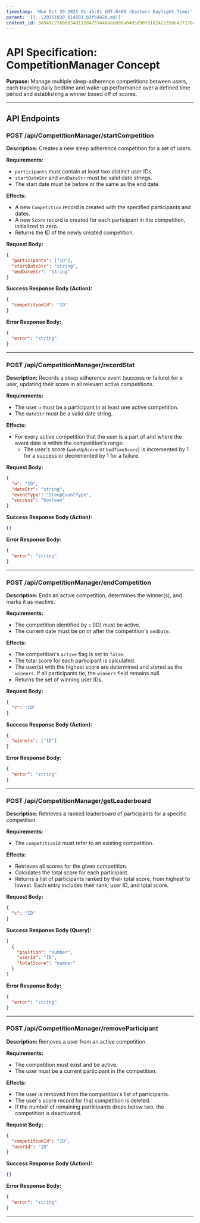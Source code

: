 ```yaml
---
timestamp: 'Mon Oct 20 2025 01:45:01 GMT-0400 (Eastern Daylight Time)'
parent: '[[..\20251020_014501.b2fb4428.md]]'
content_id: 3d949c27606034d112d4759446aee096a0405d90f818242235de427276ebd699
---
```


# API Specification: CompetitionManager Concept

**Purpose:** Manage multiple sleep-adherence competitions between users, each tracking daily bedtime and wake-up performance over a defined time period and establishing a winner based off of scores.

***

## API Endpoints

### POST /api/CompetitionManager/startCompetition

**Description:** Creates a new sleep adherence competition for a set of users.

**Requirements:**

* `participants` must contain at least two distinct user IDs.
* `startDateStr` and `endDateStr` must be valid date strings.
* The start date must be before or the same as the end date.

**Effects:**

* A new `Competition` record is created with the specified participants and dates.
* A new `Score` record is created for each participant in the competition, initialized to zero.
* Returns the ID of the newly created competition.

**Request Body:**

```json
{
  "participants": ["ID"],
  "startDateStr": "string",
  "endDateStr": "string"
}
```

**Success Response Body (Action):**

```json
{
  "competitionId": "ID"
}
```

**Error Response Body:**

```json
{
  "error": "string"
}
```

***

### POST /api/CompetitionManager/recordStat

**Description:** Records a sleep adherence event (success or failure) for a user, updating their score in all relevant active competitions.

**Requirements:**

* The user `u` must be a participant in at least one active competition.
* The `dateStr` must be a valid date string.

**Effects:**

* For every active competition that the user is a part of and where the event date is within the competition's range:
  * The user's score (`wakeUpScore` or `bedTimeScore`) is incremented by 1 for a success or decremented by 1 for a failure.

**Request Body:**

```json
{
  "u": "ID",
  "dateStr": "string",
  "eventType": "SleepEventType",
  "success": "boolean"
}
```

**Success Response Body (Action):**

```json
{}
```

**Error Response Body:**

```json
{
  "error": "string"
}
```

***

### POST /api/CompetitionManager/endCompetition

**Description:** Ends an active competition, determines the winner(s), and marks it as inactive.

**Requirements:**

* The competition identified by `c` (ID) must be active.
* The current date must be on or after the competition's `endDate`.

**Effects:**

* The competition's `active` flag is set to `false`.
* The total score for each participant is calculated.
* The user(s) with the highest score are determined and stored as the `winners`. If all participants tie, the `winners` field remains null.
* Returns the set of winning user IDs.

**Request Body:**

```json
{
  "c": "ID"
}
```

**Success Response Body (Action):**

```json
{
  "winners": ["ID"]
}
```

**Error Response Body:**

```json
{
  "error": "string"
}
```

***

### POST /api/CompetitionManager/getLeaderboard

**Description:** Retrieves a ranked leaderboard of participants for a specific competition.

**Requirements:**

* The `competitionId` must refer to an existing competition.

**Effects:**

* Retrieves all scores for the given competition.
* Calculates the total score for each participant.
* Returns a list of participants ranked by their total score, from highest to lowest. Each entry includes their rank, user ID, and total score.

**Request Body:**

```json
{
  "c": "ID"
}
```

**Success Response Body (Query):**

```json
[
  {
    "position": "number",
    "userId": "ID",
    "totalScore": "number"
  }
]
```

**Error Response Body:**

```json
{
  "error": "string"
}
```

***

### POST /api/CompetitionManager/removeParticipant

**Description:** Removes a user from an active competition.

**Requirements:**

* The competition must exist and be active.
* The user must be a current participant in the competition.

**Effects:**

* The user is removed from the competition's list of participants.
* The user's score record for that competition is deleted.
* If the number of remaining participants drops below two, the competition is deactivated.

**Request Body:**

```json
{
  "competitionId": "ID",
  "userId": "ID"
}
```

**Success Response Body (Action):**

```json
{}
```

**Error Response Body:**

```json
{
  "error": "string"
}
```

***
